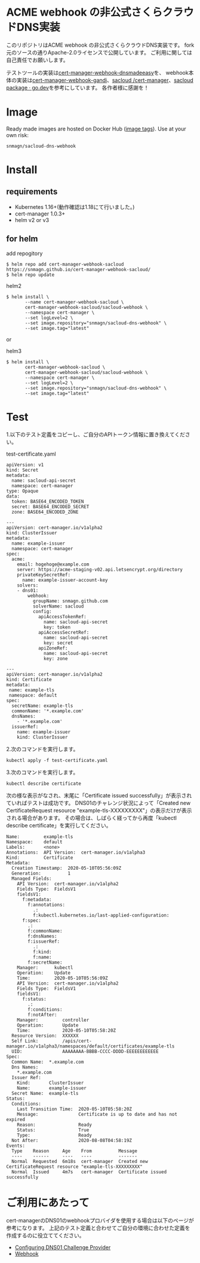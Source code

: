 # ACME webhook の非公式さくらクラウドDNS実装
このリポジトリはACME webhook の非公式さくらクラウドDNS実装です。
fork元のソースの通りApache-2.0ライセンスで公開しています。
ご利用に関しては自己責任でお願いします。

テストツールの実装は[cert-manager-webhook-dnsmadeeasy](https://github.com/angelnu/cert-manager-webhook-dnsmadeeasy)を、
webhook本体の実装は[cert-manager-webhook-gandi](https://github.com/bwolf/cert-manager-webhook-gandi)、[sacloud
/cert-manager](https://github.com/sacloud/cert-manager)、[sacloud package · go.dev](https://pkg.go.dev/github.com/sacloud/libsacloud/v2/sacloud?tab=doc)を参考にしています。
各作者様に感謝を！

# Image
Ready made images are hosted on Docker Hub ([image tags](https://hub.docker.com/r/snmagn/sacloud-dns-webhook)). Use at your own risk:
```
snmagn/sacloud-dns-webhook
```

# Install
## requirements
- Kubernetes 1.16+(動作確認は1.18にて行いました。)
- cert-manager 1.0.3+
- helm v2 or v3

## for helm
add repogitory
```
$ helm repo add cert-manager-webhook-sacloud https://snmagn.github.io/cert-manager-webhook-sacloud/
$ helm repo update
```

helm2
```
$ helm install \
       --name cert-manager-webhook-sacloud \
       cert-manager-webhook-sacloud/sacloud-webhook \
       --namespace cert-manager \
       --set logLevel=2 \
       --set image.repository="snmagn/sacloud-dns-webhook" \
       --set image.tag="latest"
```

or

helm3
```
$ helm install \
       cert-manager-webhook-sacloud \
       cert-manager-webhook-sacloud/sacloud-webhook \
       --namespace cert-manager \
       --set logLevel=2 \
       --set image.repository="snmagn/sacloud-dns-webhook" \
       --set image.tag="latest"
```

# Test
1.以下のテスト定義をコピーし、ご自分のAPIトークン情報に置き換えてください。

test-certificate.yaml
```
apiVersion: v1
kind: Secret
metadata:
  name: sacloud-api-secret
  namespace: cert-manager
type: Opaque
data:
  token: BASE64_ENCODED_TOKEN
  secret: BASE64_ENCODED_SECRET
  zone: BASE64_ENCODED_ZONE

---
apiVersion: cert-manager.io/v1alpha2
kind: ClusterIssuer
metadata:
  name: example-issuer
  namespace: cert-manager
spec:
  acme:
    email: hogehoge@example.com
    server: https://acme-staging-v02.api.letsencrypt.org/directory
    privateKeySecretRef:
      name: example-issuer-account-key
    solvers:
    - dns01:
        webhook:
          groupName: snmagn.github.com
          solverName: sacloud
          config:
            apiAccessTokenRef:
              name: sacloud-api-secret
              key: token
            apiAccessSecretRef:
              name: sacloud-api-secret
              key: secret
            apiZoneRef:
              name: sacloud-api-secret
              key: zone

---
apiVersion: cert-manager.io/v1alpha2
kind: Certificate
metadata:
 name: example-tls
 namespace: default
spec:
  secretName: example-tls
  commonName: '*.example.com'
  dnsNames:
    - '*.example.com'
  issuerRef:
    name: example-issuer
    kind: ClusterIssuer
```

2.次のコマンドを実行します。
```
kubectl apply -f test-certificate.yaml
```

3.次のコマンドを実行します。
```
kubectl describe certificate
```
次の様な表示がなされ、末尾に「Certificate issued successfully」が表示されていればテストは成功です。
DNS01のチャレンジ状況によって「Created new CertificateRequest resource "example-tls-XXXXXXXXX"」の表示だけが表示される場合があります。
その場合は、しばらく経ってから再度「kubectl describe certificate」を実行してください。
```
Name:         example-tls
Namespace:    default
Labels:       <none>
Annotations:  API Version:  cert-manager.io/v1alpha3
Kind:         Certificate
Metadata:
  Creation Timestamp:  2020-05-10T05:56:09Z
  Generation:          1
  Managed Fields:
    API Version:  cert-manager.io/v1alpha2
    Fields Type:  FieldsV1
    fieldsV1:
      f:metadata:
        f:annotations:
          .:
          f:kubectl.kubernetes.io/last-applied-configuration:
      f:spec:
        .:
        f:commonName:
        f:dnsNames:
        f:issuerRef:
          .:
          f:kind:
          f:name:
        f:secretName:
    Manager:      kubectl
    Operation:    Update
    Time:         2020-05-10T05:56:09Z
    API Version:  cert-manager.io/v1alpha2
    Fields Type:  FieldsV1
    fieldsV1:
      f:status:
        .:
        f:conditions:
        f:notAfter:
    Manager:         controller
    Operation:       Update
    Time:            2020-05-10T05:58:20Z
  Resource Version:  XXXXXX
  Self Link:         /apis/cert-manager.io/v1alpha3/namespaces/default/certificates/example-tls
  UID:               AAAAAAAA-BBBB-CCCC-DDDD-EEEEEEEEEEEE
Spec:
  Common Name:  *.example.com
  Dns Names:
    *.example.com
  Issuer Ref:
    Kind:       ClusterIssuer
    Name:       example-issuer
  Secret Name:  example-tls
Status:
  Conditions:
    Last Transition Time:  2020-05-10T05:58:20Z
    Message:               Certificate is up to date and has not expired
    Reason:                Ready
    Status:                True
    Type:                  Ready
  Not After:               2020-08-08T04:58:19Z
Events:
  Type    Reason     Age    From          Message
  ----    ------     ----   ----          -------
  Normal  Requested  6m18s  cert-manager  Created new CertificateRequest resource "example-tls-XXXXXXXXX"
  Normal  Issued     4m7s   cert-manager  Certificate issued successfully
```

# ご利用にあたって
cert-managerのDNS01のwebhookプロバイダを使用する場合は以下のページが参考になります。
上記のテスト定義と合わせてご自分の環境に合わせた定義を作成するのに役立ててください。
- [Configuring DNS01 Challenge Provider](https://cert-manager.io/next-docs/configuration/acme/dns01/)
- [Webhook](https://cert-manager.io/next-docs/configuration/acme/dns01/webhook/)
